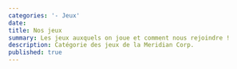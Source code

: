 ```yaml
---
categories: '- Jeux'
date: 
title: Nos jeux
summary: Les jeux auxquels on joue et comment nous rejoindre !
description: Catégorie des jeux de la Meridian Corp.
published: true
---
```

